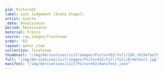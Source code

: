 ```yaml
---
pid: Picture52
label: Last Judgement (Arena Chapel)
artist: Giotto
_date: Renaissance
period: Renaissance
material: Fresco
source: raw_images/finalexam
order: '51'
layout: qatar_item
collection: finalexam
thumbnail: "/img/derivatives/iiif/images/Picture52/full/250,/0/default.jpg"
full: "/img/derivatives/iiif/images/Picture52/full/full/0/default.jpg"
manifest: "/img/derivatives/iiif/Picture52/manifest.json"
---
```

